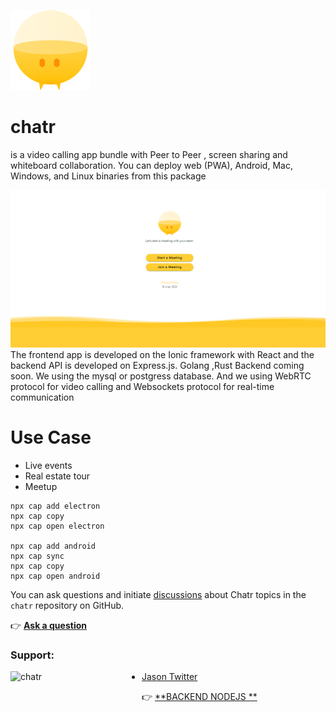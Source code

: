 ![Chatr](https://raw.githubusercontent.com/kmkz-69/vscode-snippet-copilote/main/icon.png)
# chatr
is a video calling app bundle with Peer to Peer , screen sharing and whiteboard collaboration.
You can deploy web (PWA), Android, Mac, Windows, and Linux binaries from this package

![Chatr](https://github.com/kmkz-69/chatr.fr/blob/main/ScreenShot.png)
The frontend app is developed on the Ionic framework with React and the backend API is developed on Express.js.
Golang ,Rust Backend coming soon.
We using the mysql or postgress database. And we using WebRTC protocol for video calling and Websockets protocol for real-time communication

# Use Case
* Live events
* Real estate tour
* Meetup

```
npx cap add electron
npx cap copy
npx cap open electron

npx cap add android
npx cap sync
npx cap copy
npx cap open android
```
 You can ask questions and initiate [discussions](https://github.com/kmkz-69/chatr.fr/discussions) about Chatr topics in the `chatr` repository on GitHub.

👉 [**Ask a question**](https://github.com/kmkz-69/chatr.fr/discussions/new)

<h3 align="left">Support:</h3>
<p><a href="https://ko-fi.com/chatr"> 
  <img align="left" src="https://cdn.ko-fi.com/cdn/kofi3.png?v=3" height="50" width="210" alt="chatr" />
  </a>
</p>

- [Jason Twitter](https://twitter.com/chatrjason/) 

👉 [**BACKEND NODEJS **](https://github.com/kmkz-69/Chatr-Backend.git)
